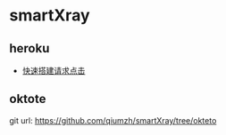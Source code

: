 # smartXray

## heroku

- [快速搭建请求点击](https://dashboard.heroku.com/new?template=https://github.com/qiumzh/smartXray/tree/heroku)

## oktote


git url: https://github.com/qiumzh/smartXray/tree/okteto